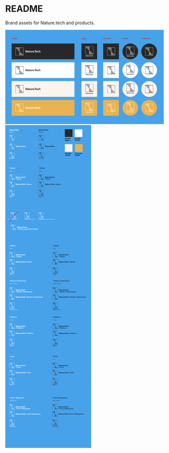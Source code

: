# README

Brand assets for Nature.tech and products.

![nature tech contact sheet](/logo-contactsheet-alt.png)
![nature tech contact sheet](/logo-contactsheet.png)
